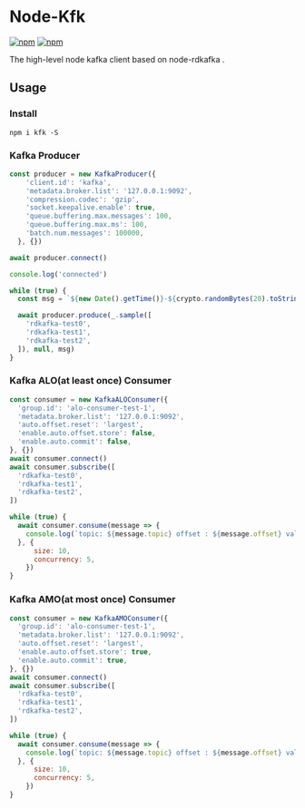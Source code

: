 # Node-Kfk

[![npm](https://img.shields.io/npm/v/kfk.svg)](https://www.npmjs.com/package/kfk)
[![npm](https://img.shields.io/npm/dt/kfk.svg)](https://www.npmjs.com/package/kfk)

The high-level node kafka client based on node-rdkafka .

## Usage

### Install

```shell
npm i kfk -S
```

### Kafka Producer

```js
const producer = new KafkaProducer({
    'client.id': 'kafka',
    'metadata.broker.list': '127.0.0.1:9092',
    'compression.codec': 'gzip',
    'socket.keepalive.enable': true,
    'queue.buffering.max.messages': 100,
    'queue.buffering.max.ms': 100,
    'batch.num.messages': 100000,
  }, {})

await producer.connect()

console.log('connected')

while (true) {
  const msg = `${new Date().getTime()}-${crypto.randomBytes(20).toString('hex')}`

  await producer.produce(_.sample([
    'rdkafka-test0',
    'rdkafka-test1',
    'rdkafka-test2',
  ]), null, msg)
}
```

### Kafka ALO(at least once) Consumer

```js
const consumer = new KafkaALOConsumer({
  'group.id': 'alo-consumer-test-1',
  'metadata.broker.list': '127.0.0.1:9092',
  'auto.offset.reset': 'largest',
  'enable.auto.offset.store': false,
  'enable.auto.commit': false,
}, {})
await consumer.connect()
await consumer.subscribe([
  'rdkafka-test0',
  'rdkafka-test1',
  'rdkafka-test2',
])

while (true) {
  await consumer.consume(message => {
    console.log(`topic: ${message.topic} offset : ${message.offset} val: ${message.value.toString('utf-8')}`)
  }, {
      size: 10,
      concurrency: 5,
    })
}
```

### Kafka AMO(at most once) Consumer

```js
const consumer = new KafkaAMOConsumer({
  'group.id': 'alo-consumer-test-1',
  'metadata.broker.list': '127.0.0.1:9092',
  'auto.offset.reset': 'largest',
  'enable.auto.offset.store': true,
  'enable.auto.commit': true,
}, {})
await consumer.connect()
await consumer.subscribe([
  'rdkafka-test0',
  'rdkafka-test1',
  'rdkafka-test2',
])

while (true) {
  await consumer.consume(message => {
    console.log(`topic: ${message.topic} offset : ${message.offset} val: ${message.value.toString('utf-8')}`)
  }, {
      size: 10,
      concurrency: 5,
    })
}
```
